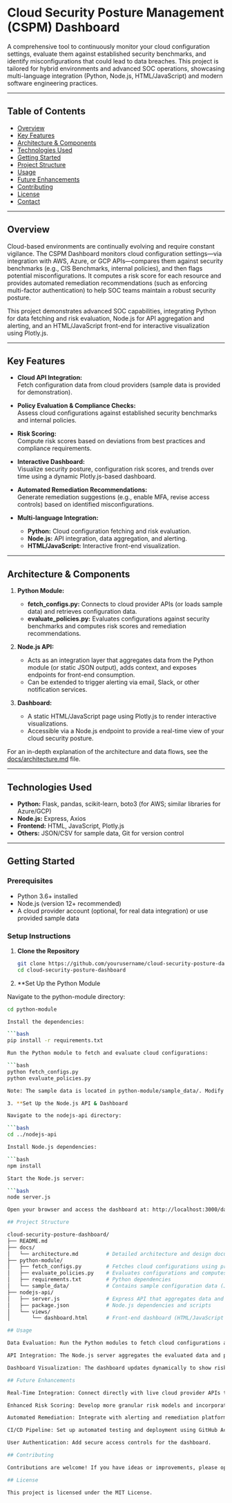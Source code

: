 # Cloud Security Posture Management (CSPM) Dashboard

A comprehensive tool to continuously monitor your cloud configuration settings, evaluate them against established security benchmarks, and identify misconfigurations that could lead to data breaches. This project is tailored for hybrid environments and advanced SOC operations, showcasing multi-language integration (Python, Node.js, HTML/JavaScript) and modern software engineering practices.

---

## Table of Contents

- [Overview](#overview)
- [Key Features](#key-features)
- [Architecture & Components](#architecture--components)
- [Technologies Used](#technologies-used)
- [Getting Started](#getting-started)
- [Project Structure](#project-structure)
- [Usage](#usage)
- [Future Enhancements](#future-enhancements)
- [Contributing](#contributing)
- [License](#license)
- [Contact](#contact)

---

## Overview

Cloud-based environments are continually evolving and require constant vigilance. The CSPM Dashboard monitors cloud configuration settings—via integration with AWS, Azure, or GCP APIs—compares them against security benchmarks (e.g., CIS Benchmarks, internal policies), and then flags potential misconfigurations. It computes a risk score for each resource and provides automated remediation recommendations (such as enforcing multi-factor authentication) to help SOC teams maintain a robust security posture.

This project demonstrates advanced SOC capabilities, integrating Python for data fetching and risk evaluation, Node.js for API aggregation and alerting, and an HTML/JavaScript front-end for interactive visualization using Plotly.js.

---

## Key Features

- **Cloud API Integration:**  
  Fetch configuration data from cloud providers (sample data is provided for demonstration).

- **Policy Evaluation & Compliance Checks:**  
  Assess cloud configurations against established security benchmarks and internal policies.

- **Risk Scoring:**  
  Compute risk scores based on deviations from best practices and compliance requirements.

- **Interactive Dashboard:**  
  Visualize security posture, configuration risk scores, and trends over time using a dynamic Plotly.js-based dashboard.

- **Automated Remediation Recommendations:**  
  Generate remediation suggestions (e.g., enable MFA, revise access controls) based on identified misconfigurations.

- **Multi-language Integration:**  
  - **Python:** Cloud configuration fetching and risk evaluation.  
  - **Node.js:** API integration, data aggregation, and alerting.  
  - **HTML/JavaScript:** Interactive front-end visualization.

---

## Architecture & Components

1. **Python Module:**  
   - **fetch_configs.py:** Connects to cloud provider APIs (or loads sample data) and retrieves configuration data.  
   - **evaluate_policies.py:** Evaluates configurations against security benchmarks and computes risk scores and remediation recommendations.

2. **Node.js API:**  
   - Acts as an integration layer that aggregates data from the Python module (or static JSON output), adds context, and exposes endpoints for front-end consumption.  
   - Can be extended to trigger alerting via email, Slack, or other notification services.

3. **Dashboard:**  
   - A static HTML/JavaScript page using Plotly.js to render interactive visualizations.  
   - Accessible via a Node.js endpoint to provide a real-time view of your cloud security posture.

For an in-depth explanation of the architecture and data flows, see the [docs/architecture.md](docs/architecture.md) file.

---

## Technologies Used

- **Python:** Flask, pandas, scikit-learn, boto3 (for AWS; similar libraries for Azure/GCP)
- **Node.js:** Express, Axios
- **Frontend:** HTML, JavaScript, Plotly.js
- **Others:** JSON/CSV for sample data, Git for version control

---

## Getting Started

### Prerequisites

- Python 3.6+ installed
- Node.js (version 12+ recommended)
- A cloud provider account (optional, for real data integration) or use provided sample data

### Setup Instructions

1. **Clone the Repository**

   ```bash
   git clone https://github.com/yourusername/cloud-security-posture-dashboard.git
   cd cloud-security-posture-dashboard

2. **Set Up the Python Module

Navigate to the python-module directory:

  ```bash
  cd python-module

Install the dependencies:

  ```bash
  pip install -r requirements.txt

Run the Python module to fetch and evaluate cloud configurations:

  ```bash
  python fetch_configs.py
  python evaluate_policies.py

Note: The sample data is located in python-module/sample_data/. Modify the scripts to connect to your actual cloud provider APIs if necessary.

3. **Set Up the Node.js API & Dashboard

Navigate to the nodejs-api directory:

  ```bash
  cd ../nodejs-api

Install Node.js dependencies:

  ```bash
  npm install

Start the Node.js server:

  ```bash
  node server.js

Open your browser and access the dashboard at: http://localhost:3000/dashboard

## Project Structure

cloud-security-posture-dashboard/
├── README.md
├── docs/
│   └── architecture.md         # Detailed architecture and design documentation
├── python-module/
│   ├── fetch_configs.py        # Fetches cloud configurations using provider APIs or sample data
│   ├── evaluate_policies.py    # Evaluates configurations and computes risk scores
│   ├── requirements.txt        # Python dependencies
│   └── sample_data/            # Contains sample configuration data (JSON/CSV)
├── nodejs-api/
│   ├── server.js               # Express API that aggregates data and serves endpoints
│   ├── package.json            # Node.js dependencies and scripts
│   └── views/
│       └── dashboard.html      # Front-end dashboard (HTML/JavaScript with Plotly.js)

## Usage

Data Evaluation: Run the Python modules to fetch cloud configurations and evaluate security compliance. Adjust thresholds and policies in evaluate_policies.py based on your security benchmarks.

API Integration: The Node.js server aggregates the evaluated data and provides endpoints (e.g., /api/configs) for the dashboard.

Dashboard Visualization: The dashboard updates dynamically to show risk scores and remediation recommendations, offering an interactive view of your cloud security posture.

## Future Enhancements

Real-Time Integration: Connect directly with live cloud provider APIs to fetch real-time configuration data.

Enhanced Risk Scoring: Develop more granular risk models and incorporate additional features for evaluation.

Automated Remediation: Integrate with alerting and remediation platforms to automatically enforce security best practices.

CI/CD Pipeline: Set up automated testing and deployment using GitHub Actions or similar tools.

User Authentication: Add secure access controls for the dashboard.

## Contributing

Contributions are welcome! If you have ideas or improvements, please open an issue or submit a pull request. For major changes, please open a discussion first to discuss your proposed changes.

## License

This project is licensed under the MIT License.


















